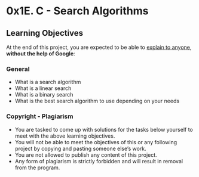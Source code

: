 # 0x1E. C - Search Algorithms
## Learning Objectives
At the end of this project, you are expected to be able to <a href="/rltoken/i0Ru9NIvGBHVAlsg7w5vVg" title="explain to anyone" target="_blank">explain to anyone</a>, <strong>without the help of Google</strong>:
### General
- What is a search algorithm
- What is a linear search
- What is a binary search
- What is the best search algorithm to use depending on your needs
### Copyright - Plagiarism
- You are tasked to come up with solutions for the tasks below yourself to meet with the above learning objectives.
- You will not be able to meet the objectives of this or any following project by copying and pasting someone else’s work.
- You are not allowed to publish any content of this project.
- Any form of plagiarism is strictly forbidden and will result in removal from the program.
